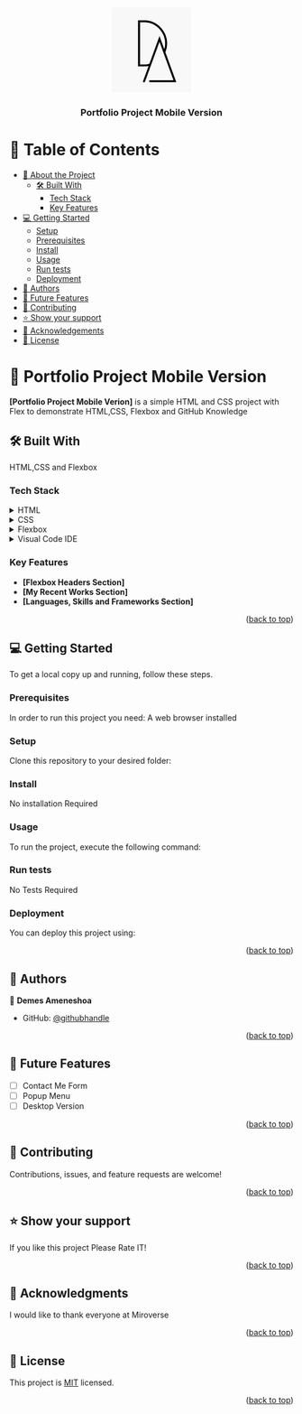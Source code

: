 <div align="center">
 <img src="mylogo.png" alt="logo" width="140"  height="auto" />
  <h3><b>Portfolio Project Mobile Version</b></h3>
</div>


# 📗 Table of Contents

- [📖 About the Project](#about-project)
  - [🛠 Built With](#built-with)
    - [Tech Stack](#tech-stack)
    - [Key Features](#key-features)
- [💻 Getting Started](#getting-started)
  - [Setup](#setup)
  - [Prerequisites](#prerequisites)
  - [Install](#install)
  - [Usage](#usage)
  - [Run tests](#run-tests)
  - [Deployment](#deployment)
- [👥 Authors](#authors)
- [🔭 Future Features](#future-features)
- [🤝 Contributing](#contributing)
- [⭐️ Show your support](#support)
- [🙏 Acknowledgements](#acknowledgements)
- [📝 License](#license)

# 📖 <a name="about-project">Portfolio Project Mobile Version</a>


**[Portfolio Project Mobile Verion]** is a simple HTML and CSS project with Flex to demonstrate HTML,CSS, Flexbox and GitHub Knowledge

## 🛠 Built With <a name="built-with"></a>
HTML,CSS and Flexbox
### Tech Stack <a name="tech-stack"></a>

<details>
  <summary>HTML</summary>
</details>

<details>
  <summary>CSS</summary>
</details>
<details>
  <summary>Flexbox</summary>
</details>
<details>
<summary>Visual Code IDE</summary>
</details>

<!-- Features -->

### Key Features <a name="key-features"></a>

- **[Flexbox Headers Section]**
- **[My Recent Works Section]**
- **[Languages, Skills and Frameworks Section]**

<p align="right">(<a href="#readme-top">back to top</a>)</p>

## 💻 Getting Started <a name="getting-started"></a>

To get a local copy up and running, follow these steps.

### Prerequisites

In order to run this project you need:
A web browser installed

### Setup

Clone this repository to your desired folder:


### Install

No installation Required


### Usage

To run the project, execute the following command:

### Run tests

No Tests Required

### Deployment

You can deploy this project using:

<p align="right">(<a href="#readme-top">back to top</a>)</p>

## 👥 Authors <a name="authors"></a>

👤 **Demes Ameneshoa**

- GitHub: [@githubhandle](https://github.com/demesameneshoa)

<p align="right">(<a href="#readme-top">back to top</a>)</p>


## 🔭 Future Features <a name="future-features"></a>

- [ ] Contact Me Form
- [ ] Popup Menu
- [ ] Desktop Version

<p align="right">(<a href="#readme-top">back to top</a>)</p>


## 🤝 Contributing <a name="contributing"></a>

Contributions, issues, and feature requests are welcome!


<p align="right">(<a href="#readme-top">back to top</a>)</p>

## ⭐️ Show your support <a name="support"></a>

If you like this project Please Rate IT!

<p align="right">(<a href="#readme-top">back to top</a>)</p>


## 🙏 Acknowledgments <a name="acknowledgements"></a>

I would like to thank everyone at Miroverse

<p align="right">(<a href="#readme-top">back to top</a>)</p>

## 📝 License <a name="license"></a>

This project is [MIT](./MIT.md) licensed. 

<p align="right">(<a href="#readme-top">back to top</a>)</p>
